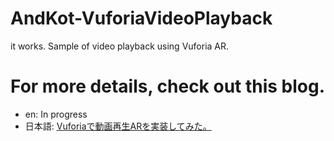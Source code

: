 # AndKot-VuforiaVideoPlayback
it works. Sample of video playback using Vuforia AR.

# For more details, check out this blog.
- en: In progress
- 日本語: [Vuforiaで動画再生ARを実装してみた。](https://zenn.dev/rg687076/articles/e382b1224a97dd)
